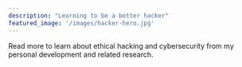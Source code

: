 ```yaml
---
description: "Learning to be a better hacker"
featured_image: '/images/hacker-hero.jpg'
---
```


Read more to learn about ethical hacking and cybersecurity from my personal development and related research.
